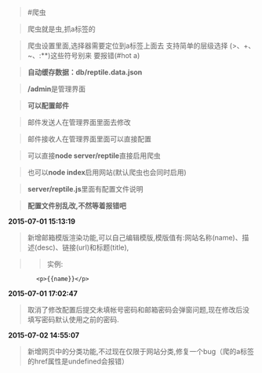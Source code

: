 >#爬虫

>爬虫就是虫,抓a标签的

>爬虫设置里面,选择器需要定位到a标签上面去 支持简单的层级选择 (>、+、~、:**)这些符号别来 要报错(#hot a)

>**自动缓存数据：db/reptile.data.json**

>**/admin**是管理界面

>**可以配置邮件**

>邮件发送人在管理界面里面去修改

>邮件接收人在管理界面里面可以直接配置

>可以直接**node server/reptile**直接启用爬虫

>也可以**node index**启用网站(默认爬虫也会同时启用)

>**server/reptile.js**里面有配置文件说明

>**配置文件别乱改,不然等着报错吧**

**2015-07-01 15:13:19**

>新增邮箱模版渲染功能,可以自己编辑模版,模版值有:网站名称(name)、描述(desc)、链接(url)和标题(title),

>>实例:

            <p>{{name}}</p>

**2015-07-01 17:02:47**

>取消了修改配置后提交未填帐号密码和邮箱密码会弹窗问题,现在修改后没填写密码默认使用之前的密码.

**2015-07-02 14:55:07**

>新增网页中的分类功能,不过现在仅限于网站分类,修复一个bug（爬的a标签的href属性是undefined会报错）
